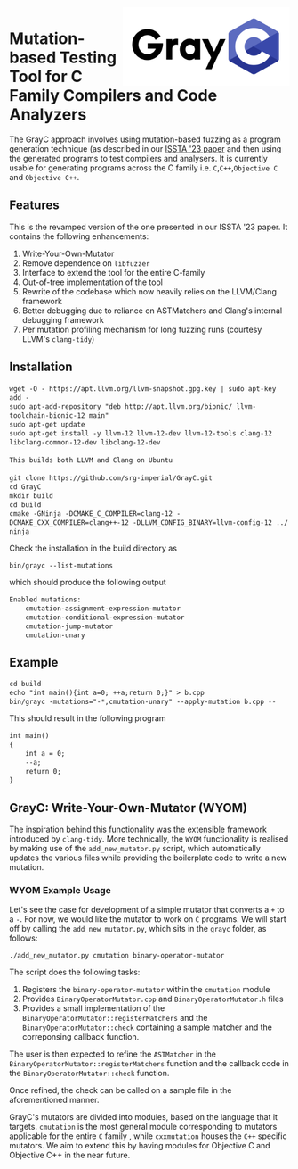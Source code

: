 <img src="img/grayc-logo.png" align="right" width="300">

# Mutation-based Testing Tool for C Family Compilers and Code Analyzers
The GrayC approach involves using mutation-based fuzzing as a program generation technique (as described in our [ISSTA '23 paper](https://srg.doc.ic.ac.uk/files/papers/grayc-issta-23.pdf) and then using the generated programs to test compilers and analysers. It is currently usable for generating programs across the C family i.e. `C`,`C++`,`Objective C` and `Objective C++`.


## Features
This is the revamped version of the one presented in our ISSTA '23 paper. It contains the following enhancements:

1. Write-Your-Own-Mutator
2. Remove dependence on `libfuzzer`
3. Interface to extend the tool for the entire C-family
4. Out-of-tree implementation of the tool
5. Rewrite of the codebase which now heavily relies on the LLVM/Clang framework
6. Better debugging due to reliance on ASTMatchers and Clang's internal debugging framework
7. Per mutation profiling mechanism for long fuzzing runs (courtesy LLVM's `clang-tidy`)

## Installation

```
wget -O - https://apt.llvm.org/llvm-snapshot.gpg.key | sudo apt-key add -
sudo apt-add-repository "deb http://apt.llvm.org/bionic/ llvm-toolchain-bionic-12 main"
sudo apt-get update
sudo apt-get install -y llvm-12 llvm-12-dev llvm-12-tools clang-12 libclang-common-12-dev libclang-12-dev 

This builds both LLVM and Clang on Ubuntu

git clone https://github.com/srg-imperial/GrayC.git
cd GrayC
mkdir build
cd build
cmake -GNinja -DCMAKE_C_COMPILER=clang-12 -DCMAKE_CXX_COMPILER=clang++-12 -DLLVM_CONFIG_BINARY=llvm-config-12 ../
ninja
```

Check the installation in the build directory as

```
bin/grayc --list-mutations
```

which should produce the following output
```
Enabled mutations:
    cmutation-assignment-expression-mutator
    cmutation-conditional-expression-mutator
    cmutation-jump-mutator
    cmutation-unary
```
## Example

```
cd build 
echo "int main(){int a=0; ++a;return 0;}" > b.cpp
bin/grayc -mutations="-*,cmutation-unary" --apply-mutation b.cpp -- 
```

This should result in the following program
```
int main()
{
    int a = 0;
    --a;
    return 0;
}
```

## GrayC: Write-Your-Own-Mutator (WYOM)
The inspiration behind this functionality was the extensible framework introduced by `clang-tidy`. More technically, the `WYOM` functionality is realised by making use of the `add_new_mutator.py` script, which automatically updates the various files while providing the boilerplate code to write a new mutation. 

### WYOM Example Usage
Let's see the case for development of a simple mutator that converts a `+` to a `-`. For now, we would like the mutator to work on `C` programs. We will start off by calling the `add_new_mutator.py`, which sits in the `grayc` folder, as follows:

```
./add_new_mutator.py cmutation binary-operator-mutator
```
 The script does the following tasks:

1. Registers the `binary-operator-mutator` within the `cmutation` module 
2. Provides `BinaryOperatorMutator.cpp` and `BinaryOperatorMutator.h` files
3. Provides a small implementation of the `BinaryOperatorMutator::registerMatchers` and the `BinaryOperatorMutator::check` containing a sample matcher and the correponsing callback function. 

The user is then expected to refine the `ASTMatcher` in the `BinaryOperatorMutator::registerMatchers` function and the callback code in the `BinaryOperatorMutator::check` function. 

Once refined, the check can be called on a sample file in the aforementioned manner. 

GrayC's mutators are divided into modules, based on the language that it targets. `cmutation` is the most general module corresponding to mutators applicable for the entire `C` family , while `cxxmutation` houses the `C++` specific mutators. We aim to extend this by having modules for Objective C and Objective C++ in the near future. 


